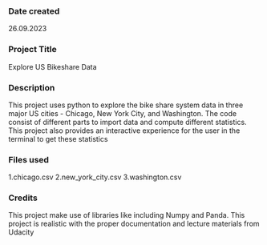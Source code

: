 ### Date created
26.09.2023

### Project Title
Explore US Bikeshare Data

### Description
This project uses python to explore the bike share system data in three major US cities - Chicago, New York City, and Washington.
The code consist of different parts to import data and compute different statistics.
This project also provides an interactive experience for the user in the terminal to get these statistics


### Files used
1.chicago.csv 
2.new_york_city.csv 
3.washington.csv

### Credits
This project make use of libraries like including Numpy and Panda.
This project is realistic with the proper documentation and lecture materials from Udacity
